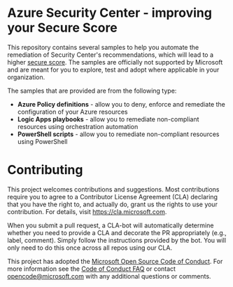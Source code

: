 # Azure Security Center - improving your Secure Score
This repository contains several samples to help you automate the remediation of Security Center's recommendations, which will lead to a higher <a href="https://docs.microsoft.com/en-us/azure/security-center/security-center-secure-score" target="_blank">secure score</a>.
The samples are officially not supported by Microsoft and are meant for you to explore, test and adopt where applicable in your organization.<br>

The samples that are provided are from the following type:
* **Azure Policy definitions** - allow you to deny, enforce and remediate the configuration of your Azure resources
* **Logic Apps playbooks** - allow you to remediate non-compliant resources using orchestration automation
* **PowerShell scripts** - allow you to remediate non-compliant resources using PowerShell


# Contributing

This project welcomes contributions and suggestions.  Most contributions require you to agree to a
Contributor License Agreement (CLA) declaring that you have the right to, and actually do, grant us
the rights to use your contribution. For details, visit https://cla.microsoft.com.

When you submit a pull request, a CLA-bot will automatically determine whether you need to provide
a CLA and decorate the PR appropriately (e.g., label, comment). Simply follow the instructions
provided by the bot. You will only need to do this once across all repos using our CLA.

This project has adopted the [Microsoft Open Source Code of Conduct](https://opensource.microsoft.com/codeofconduct/).
For more information see the [Code of Conduct FAQ](https://opensource.microsoft.com/codeofconduct/faq/) or
contact [opencode@microsoft.com](mailto:opencode@microsoft.com) with any additional questions or comments.
